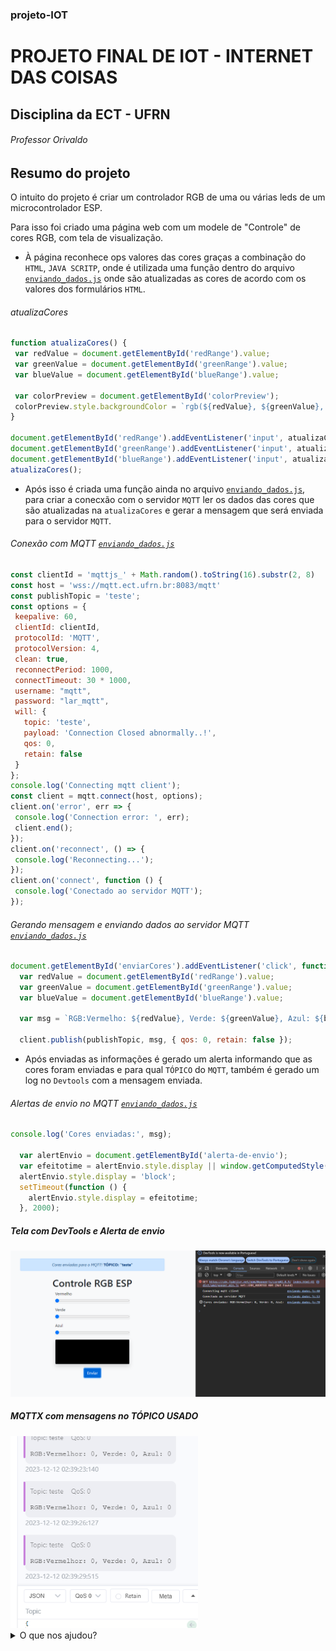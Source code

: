 ### projeto-IOT
# PROJETO FINAL DE IOT - INTERNET DAS COISAS
## Disciplina da ECT - UFRN
###### Professor Orivaldo

## Resumo do projeto
O intuito do projeto é criar um controlador RGB de uma ou várias leds de um microcontrolador ESP.

Para isso foi criado uma página web com um modele de "Controle" de cores RGB, com tela de visualização.

 - À página reconhece ops valores das cores graças a combinação do `HTML`, ``JAVA SCRITP``, onde é utilizada uma função dentro do arquivo [`enviando_dados.js`](https://github.com/zzjunior/controleRGBWEB_MQTT/blob/main/js/enviando_dados.js) onde são atualizadas as cores de acordo com os valores dos formulários ``HTML``.
###### atualizaCores
 ~~~~javascript
function atualizaCores() {
  var redValue = document.getElementById('redRange').value;
  var greenValue = document.getElementById('greenRange').value;
  var blueValue = document.getElementById('blueRange').value;

  var colorPreview = document.getElementById('colorPreview');
  colorPreview.style.backgroundColor = `rgb(${redValue}, ${greenValue}, ${blueValue})`;
}

document.getElementById('redRange').addEventListener('input', atualizaCores);
document.getElementById('greenRange').addEventListener('input', atualizaCores);
document.getElementById('blueRange').addEventListener('input', atualizaCores);
atualizaCores();
~~~~

 - Após isso é criada uma função ainda no arquivo [`enviando_dados.js`](https://github.com/zzjunior/controleRGBWEB_MQTT/blob/main/js/enviando_dados.js), para criar a conecxão com o servidor `MQTT` ler os dados das cores que são atualizadas na `atualizaCores` e gerar a mensagem que será enviada para o servidor `MQTT`.
 ######  Conexão com MQTT [`enviando_dados.js`](https://github.com/zzjunior/controleRGBWEB_MQTT/blob/main/js/enviando_dados.js)
 ~~~javascript
const clientId = 'mqttjs_' + Math.random().toString(16).substr(2, 8)
const host = 'wss://mqtt.ect.ufrn.br:8083/mqtt'
const publishTopic = 'teste';
const options = {
  keepalive: 60,
  clientId: clientId,
  protocolId: 'MQTT',
  protocolVersion: 4,
  clean: true,
  reconnectPeriod: 1000,
  connectTimeout: 30 * 1000,
  username: "mqtt",
  password: "lar_mqtt",
  will: {
    topic: 'teste',
    payload: 'Connection Closed abnormally..!',
    qos: 0,
    retain: false
  }
};
console.log('Connecting mqtt client');
const client = mqtt.connect(host, options);
client.on('error', err => {
  console.log('Connection error: ', err);
  client.end();
});
client.on('reconnect', () => {
  console.log('Reconnecting...');
});
client.on('connect', function () {
  console.log('Conectado ao servidor MQTT');
});
~~~
###### Gerando mensagem e enviando dados ao servidor MQTT [`enviando_dados.js`](https://github.com/zzjunior/controleRGBWEB_MQTT/blob/main/js/enviando_dados.js)
~~~javascript
document.getElementById('enviarCores').addEventListener('click', function () {
  var redValue = document.getElementById('redRange').value;
  var greenValue = document.getElementById('greenRange').value;
  var blueValue = document.getElementById('blueRange').value;

  var msg = `RGB:Vermelho: ${redValue}, Verde: ${greenValue}, Azul: ${blueValue}`;

  client.publish(publishTopic, msg, { qos: 0, retain: false });
~~~

 - Após enviadas as informações é gerado um alerta informando que as cores foram enviadas e para qual ``TÓPICO`` do ``MQTT``, também é gerado um log no ``Devtools`` com a mensagem enviada.
###### Alertas de envio no MQTT [`enviando_dados.js`](https://github.com/zzjunior/controleRGBWEB_MQTT/blob/main/js/enviando_dados.js)
~~~javascript
console.log('Cores enviadas:', msg);

  var alertEnvio = document.getElementById('alerta-de-envio');
  var efeitotime = alertEnvio.style.display || window.getComputedStyle(alertEnvio).display;
  alertEnvio.style.display = 'block';
  setTimeout(function () {
    alertEnvio.style.display = efeitotime;
  }, 2000);
~~~

 ##### Tela com DevTools e Alerta de envio
<img src="image-1.png" width="700"/>

##### MQTTX com mensagens no TÓPICO USADO
<img src="image-2.png" width="300"/>
<details>
 <summary>O que nos ajudou?</summary>

 [Biblioteca Paho - JS](https://www.hivemq.com/article/mqtt-client-library-encyclopedia-paho-js/)

 [Bootstrap](https://getbootstrap.com/docs/5.3)

 [Java Script](https://developer.mozilla.org/pt-BR/docs/Web/JavaScript)

 [W3 Schools - JS](https://www.w3schools.com/jsrEF/default.asp)

 [Repositório de IOT - Professor Orivaldo](https://github.com/orivaldosantana/ura_html_panel/blob/main/test_mqtt_js.html)
</details>
